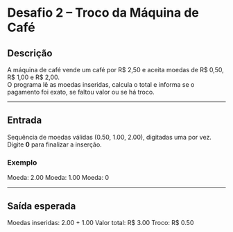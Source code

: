 # Desafio 2 – Troco da Máquina de Café

## Descrição
A máquina de café vende um café por R$ 2,50 e aceita moedas de R$ 0,50, R$ 1,00 e R$ 2,00.  
O programa lê as moedas inseridas, calcula o total e informa se o pagamento foi exato, se faltou valor ou se há troco.

---

## Entrada
Sequência de moedas válidas (0.50, 1.00, 2.00), digitadas uma por vez.  
Digite **0** para finalizar a inserção.

### Exemplo
Moeda: 2.00
Moeda: 1.00
Moeda: 0

---

## Saída esperada
Moedas inseridas: 2.00 + 1.00
Valor total: R$ 3.00
Troco: R$ 0.50